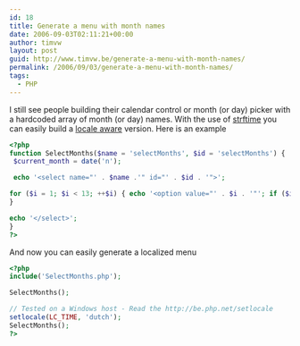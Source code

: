 ```yaml
---
id: 18
title: Generate a menu with month names
date: 2006-09-03T02:11:21+00:00
author: timvw
layout: post
guid: http://www.timvw.be/generate-a-menu-with-month-names/
permalink: /2006/09/03/generate-a-menu-with-month-names/
tags:
  - PHP
---
```

I still see people building their calendar control or month (or day) picker with a hardcoded array of month (or day) names. With the use of [strftime](http://www.php.net/strftime) you can easily build a [locale aware](http://www.php.net/setlocale) version. Here is an example

```php
<?php
function SelectMonths($name = 'selectMonths', $id = 'selectMonths') {
 $current_month = date('n');

 echo '<select name="' . $name .'" id="' . $id . '">';

for ($i = 1; $i < 13; ++$i) { echo '<option value="' . $i . '"'; if ($i == $current\_month) { echo ' selected'; } $month\_name = strftime('%B', mktime(0, 0, 0, $i, 1, 2006)); echo '>' . $month_name . '</option>';
}

echo '</select>';
}
?>
```

And now you can easily generate a localized menu

```php
<?php
include('SelectMonths.php');

SelectMonths();

// Tested on a Windows host - Read the http://be.php.net/setlocale
setlocale(LC_TIME, 'dutch');
SelectMonths();
?>
```

